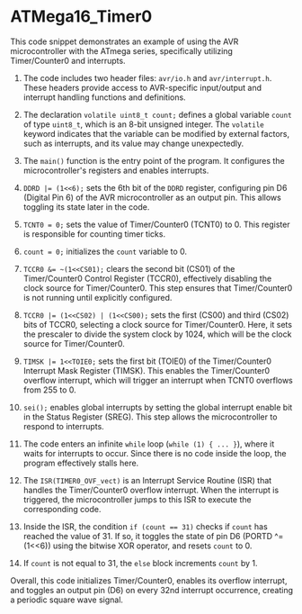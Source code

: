 # ATMega16_Timer0
This code snippet demonstrates an example of using the AVR microcontroller with the ATmega series, specifically utilizing Timer/Counter0 and interrupts.

1. The code includes two header files: `avr/io.h` and `avr/interrupt.h`. These headers provide access to AVR-specific input/output and interrupt handling functions and definitions.

2. The declaration `volatile uint8_t count;` defines a global variable `count` of type `uint8_t`, which is an 8-bit unsigned integer. The `volatile` keyword indicates that the variable can be modified by external factors, such as interrupts, and its value may change unexpectedly.

3. The `main()` function is the entry point of the program. It configures the microcontroller's registers and enables interrupts.

4. `DDRD |= (1<<6);` sets the 6th bit of the `DDRD` register, configuring pin D6 (Digital Pin 6) of the AVR microcontroller as an output pin. This allows toggling its state later in the code.

5. `TCNT0 = 0;` sets the value of Timer/Counter0 (TCNT0) to 0. This register is responsible for counting timer ticks.

6. `count = 0;` initializes the `count` variable to 0.

7. `TCCR0 &= ~(1<<CS01);` clears the second bit (CS01) of the Timer/Counter0 Control Register (TCCR0), effectively disabling the clock source for Timer/Counter0. This step ensures that Timer/Counter0 is not running until explicitly configured.

8. `TCCR0 |= (1<<CS02) | (1<<CS00);` sets the first (CS00) and third (CS02) bits of TCCR0, selecting a clock source for Timer/Counter0. Here, it sets the prescaler to divide the system clock by 1024, which will be the clock source for Timer/Counter0.

9. `TIMSK |= 1<<TOIE0;` sets the first bit (TOIE0) of the Timer/Counter0 Interrupt Mask Register (TIMSK). This enables the Timer/Counter0 overflow interrupt, which will trigger an interrupt when TCNT0 overflows from 255 to 0.

10. `sei();` enables global interrupts by setting the global interrupt enable bit in the Status Register (SREG). This step allows the microcontroller to respond to interrupts.

11. The code enters an infinite `while` loop (`while (1) { ... }`), where it waits for interrupts to occur. Since there is no code inside the loop, the program effectively stalls here.

12. The `ISR(TIMER0_OVF_vect)` is an Interrupt Service Routine (ISR) that handles the Timer/Counter0 overflow interrupt. When the interrupt is triggered, the microcontroller jumps to this ISR to execute the corresponding code.

13. Inside the ISR, the condition `if (count == 31)` checks if `count` has reached the value of 31. If so, it toggles the state of pin D6 (PORTD ^= (1<<6)) using the bitwise XOR operator, and resets `count` to 0.

14. If `count` is not equal to 31, the `else` block increments `count` by 1.

Overall, this code initializes Timer/Counter0, enables its overflow interrupt, and toggles an output pin (D6) on every 32nd interrupt occurrence, creating a periodic square wave signal.
